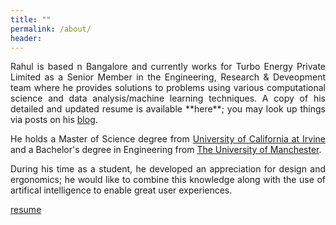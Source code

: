 ```yaml
---
title: ""
permalink: /about/
header:
---
```


<p style='text-align: justify;'>Rahul is based n Bangalore and currently works for Turbo Energy Private Limited as a Senior Member in the Engineering, Research & Deveopment team where he provides solutions to problems using various computational science and data analysis/machine learning techniques. A copy of his detailed and updated resume is available **here**; you may look up things via posts on his <a href="https://gopalrahulrg.github.io/blog/">blog</a>.<p>  

<p style='text-align: justify;'>He holds a Master of Science degree from <a href="https://uci.edu/">University of California at Irvine</a> and a Bachelor's degree in Engineering from <a href="https://www.manchester.ac.uk/">The University of Manchester</a>.<p>

<p style='text-align: justify;'>During his time as a student, he developed an appreciation for design and ergonomics; he would like to combine this knowledge along with the use of artifical intelligence to enable great user experiences.<p>
  
<a href=_profile/RahulGopalakrishnan_DesignPortfolio_2014.pdf target="_blank">resume</a>
